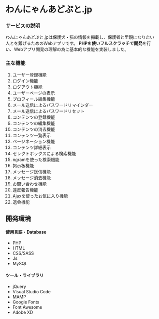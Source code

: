 # わんにゃんあどぷと.jp

### サービスの説明

わんにゃんあどぷと.jpは保護犬・猫の情報を掲載し、保護者と里親になりたい人とを繋げるためのWebアプリです。
**PHPを使いフルスクラッチで開発**を行い、Webアプリ開発の理解の為に基本的な機能を実装しました。

### 主な機能

1. ユーザー登録機能
2. ログイン機能
3. ログアウト機能
5. ユーザーページの表示
6. プロフィール編集機能
7. メール送信によるパスワードリマインダー
8. メール送信によるパスワードリセット
10. コンテンツの登録機能
11. コンテンツの編集機能
12. コンテンツの消去機能
13. コンテンツ一覧表示
14. ページネーション機能
15. コンテンツ詳細表示
16. セレクトボックスによる検索機能
17. ngramを使った検索機能
18. 掲示板機能
19. メッセージ送信機能
20. メッセージ消去機能
21. お問い合わせ機能
22. 違反報告機能
23. Ajaxを使ったお気に入り機能
24. 退会機能

## 開発環境

#### 使用言語・Database
- PHP
- HTML
- CSS/SASS
- Js
- MySQL

#### ツール・ライブラリ

- jQuery
- Visual Studio Code
- MAMP
- Google Fonts
- Font Awesome
- Adobe XD

